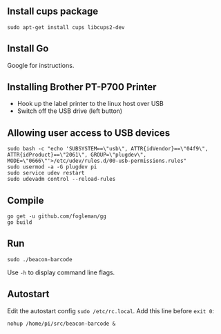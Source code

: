 ## Install cups package
```
sudo apt-get install cups libcups2-dev
```

## Install Go

Google for instructions.

## Installing Brother PT-P700 Printer

* Hook up the label printer to the linux host over USB
* Switch off the USB drive (left button)

## Allowing user access to USB devices
```
sudo bash -c "echo 'SUBSYSTEM==\"usb\", ATTR{idVendor}==\"04f9\", ATTR{idProduct}==\"2061\", GROUP=\"plugdev\", MODE=\"0666\"'>/etc/udev/rules.d/00-usb-permissions.rules"
sudo usermod -a -G plugdev pi
sudo service udev restart
sudo udevadm control --reload-rules
```

## Compile

```
go get -u github.com/fogleman/gg
go build
```

## Run

```
sudo ./beacon-barcode
```
Use  ```-h```  to display command line flags.

## Autostart
Edit the autostart config ``sudo /etc/rc.local``. Add this line before ```exit 0```:

```nohup /home/pi/src/beacon-barcode &```

